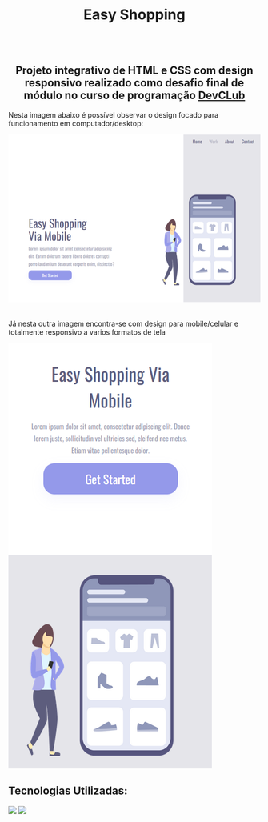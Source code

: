 <h1 align="center">Easy Shopping</h1>
<br>
<br>
<h2 align="center">Projeto integrativo de HTML e CSS com design responsivo realizado como desafio final de módulo no curso de programação <a href="https://rodolfomori.com.br/devclub/">DevCLub</a> </h2>

<p>Nesta imagem abaixo é possível observar o design focado para funcionamento em computador/desktop:</p>
<img src="https://github.com/Mateus-Oling/Easy-Shopping/blob/master/foto3.png?raw=true">

<br>
<br>
<p>Já nesta outra imagem encontra-se com design para mobile/celular e totalmente responsivo a varios formatos de tela</p>
<img src="https://github.com/Mateus-Oling/Easy-Shopping/blob/master/foto2.png?raw=true">

<h2>Tecnologias Utilizadas:</h2>
<img src="https://img.shields.io/badge/HTML5-E34F26?style=for-the-badge&logo=html5&logoColor=white">
<img src="https://img.shields.io/badge/CSS3-1572B6?style=for-the-badge&logo=css3&logoColor=white">
